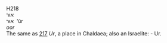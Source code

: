 <body>
  <p>H218<br>  אוּר  <br> אוּר  ‎  ‘ûr  <br><i>oor </i><br>The same as <a href="h0217.htm">217</a>  <i>Ur</i>, a place in Chaldaea; also an Israelite: - Ur.<br></p>
 </body>